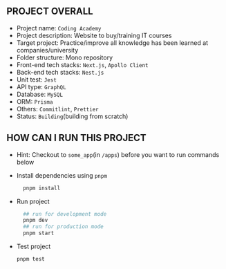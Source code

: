 ## PROJECT OVERALL

- Project name: `Coding Academy`
- Project description: Website to buy/training IT courses
- Target project: Practice/improve all knowledge has been learned at companies/university
- Folder structure: Mono repository
- Front-end tech stacks: `Next.js`, `Apollo Client`
- Back-end tech stacks: `Nest.js`
- Unit test: `Jest`
- API type: `GraphQL`
- Database: `MySQL`
- ORM: `Prisma`
- Others: `Commitlint`, `Prettier`
- Status: `Building`(building from scratch)

## HOW CAN I RUN THIS PROJECT

- Hint: Checkout to `some_app`(in `/apps`) before you want to run commands below

- Install dependencies using `pnpm`

  ```bash
    pnpm install
  ```

- Run project

  ```bash
    ## run for development mode
    pnpm dev
    ## run for production mode
    pnpm start
  ```

- Test project
  ```bash
  pnpm test
  ```
